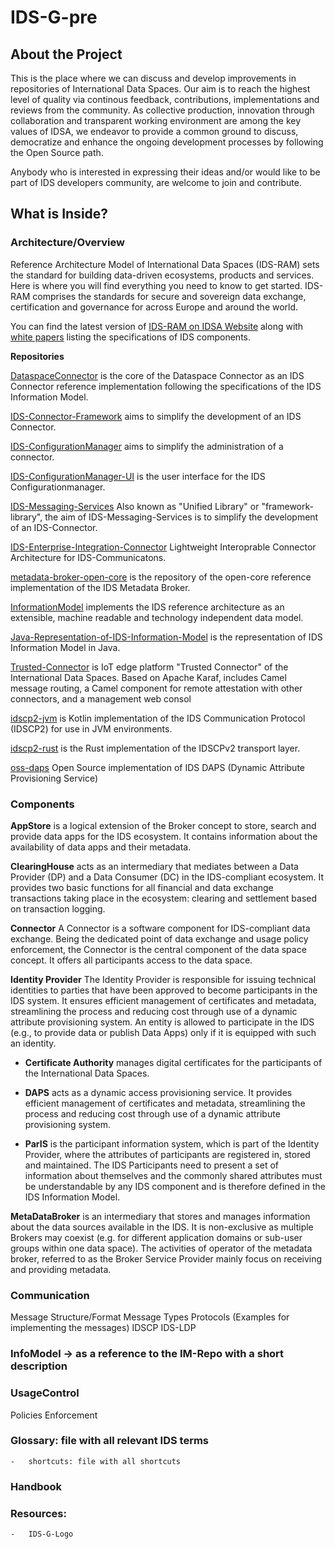 # IDS-G-pre

## About the Project
This is the place where we can discuss and develop improvements in repositories of International Data Spaces. Our aim is to reach the highest level of quality via continous feedback, contributions, implementations and reviews from the community. As collective production, innovation through collaboration and transparent working environment are among the key values of IDSA, we endeavor to provide a common ground to discuss, democratize and enhance the ongoing development processes by following the Open Source path.

Anybody who is interested in expressing their ideas and/or would like to be part of IDS developers community, are welcome to join and contribute.

## What is Inside? 

### Architecture/Overview
Reference Architecture Model of International Data Spaces (IDS-RAM) sets the standard for building data-driven ecosystems, products and services. Here is where you will find everything you need to know to get started. IDS-RAM comprises the standards for secure and sovereign data exchange, certification and governance for across Europe and around the world. 

You can find the latest version of [IDS-RAM on IDSA Website](https://internationaldataspaces.org/publications/most-important-documents/) along with [white papers](https://internationaldataspaces.org/publications/papers-studies/) listing the specifications of IDS components.

   **Repositories**
   
   [DataspaceConnector](https://github.com/International-Data-Spaces-Association/DataspaceConnector)
   is the core of the Dataspace Connector as an IDS Connector reference implementation following the specifications of the IDS Information Model.
   
   
   [IDS-Connector-Framework](https://github.com/International-Data-Spaces-Association/IDS-Connector-Framework)
   aims to simplify the development of an IDS Connector.


   [IDS-ConfigurationManager](https://github.com/International-Data-Spaces-Association/IDS-ConfigurationManager)
   aims to simplify the administration of a connector.
   
   
   [IDS-ConfigurationManager-UI](https://github.com/International-Data-Spaces-Association/IDS-ConfigurationManager-UI)
   is the user interface for the IDS Configurationmanager.
   
   
   [IDS-Messaging-Services](https://github.com/International-Data-Spaces-Association/IDS-Messaging-Services)
   Also known as "Unified Library" or "framework-library", the aim of IDS-Messaging-Services is to simplify the development of an IDS-Connector.
   
   
   [IDS-Enterprise-Integration-Connector](https://github.com/International-Data-Spaces-Association/IDS-Enterprise-Integration-Connector)
   Lightweight Interoprable Connector Architecture for IDS-Communicatons.
   
   
   [metadata-broker-open-core](https://github.com/International-Data-Spaces-Association/metadata-broker-open-core)
   is the repository of the open-core reference implementation of the IDS Metadata Broker. 
   
   
   [InformationModel](https://github.com/International-Data-Spaces-Association/InformationModel)
   implements the IDS reference architecture as an extensible, machine readable and technology independent data model.
   
   
   [Java-Representation-of-IDS-Information-Model](https://github.com/International-Data-Spaces-Association/Java-Representation-of-IDS-Information-Model)
   is the representation of IDS Information Model in Java.
   
   [Trusted-Connector](https://github.com/International-Data-Spaces-Association/trusted-connector)
   is IoT edge platform "Trusted Connector" of the International Data Spaces. Based on Apache Karaf, includes Camel message routing, a Camel component for remote attestation with other connectors, and a management web consol
   
   
   [idscp2-jvm](https://github.com/International-Data-Spaces-Association/idscp2-jvm)
   is Kotlin implementation of the IDS Communication Protocol (IDSCP2) for use in JVM environments.
   
   
   [idscp2-rust](https://github.com/International-Data-Spaces-Association/idscp2-rust)
   is the Rust implementation of the IDSCPv2 transport layer.
   
   
   [oss-daps](https://github.com/International-Data-Spaces-Association/oss-daps)
   Open Source implementation of IDS DAPS (Dynamic Attribute Provisioning Service)
   

### Components
   **AppStore** is a logical extension of the Broker concept to store, search and provide data apps for the IDS ecosystem. It contains information about the availability of data apps and their metadata. 
   
   
   **ClearingHouse** acts as an intermediary that mediates between a Data Provider (DP) and a Data Consumer (DC) in the IDS-compliant ecosystem. It provides two basic functions for all financial and data exchange transactions taking place in the ecosystem: clearing and settlement based on transaction logging.
   
   
  **Connector**
A Connector is a software component for IDS-compliant data exchange. Being the dedicated point of data exchange and usage policy enforcement, the Connector is the central component of the data space concept. It offers all participants access to the data space.


  **Identity Provider**
The Identity Provider is responsible for issuing technical identities to parties that have been approved to become participants in the IDS system. It ensures efficient management of certificates and metadata, streamlining the process and reducing cost through use of a dynamic attribute provisioning system. An entity is allowed to participate in the IDS (e.g., to provide data or publish Data Apps) only if it is equipped with such an identity. 

  * **Certificate Authority** manages digital certificates for the participants of the International Data Spaces. 

  * **DAPS** acts as a dynamic access provisioning service. It provides efficient management of certificates and metadata, streamlining the process and reducing cost through    use of a dynamic attribute provisioning system.  

  * **ParIS** is the participant information system, which is part of the Identity Provider, where the attributes of participants are registered in, stored and maintained. The IDS Participants need to present a set of information about themselves and the commonly shared attributes must be understandable by any IDS component and is therefore defined in the IDS Information Model. 

**MetaDataBroker** is an intermediary that stores and manages information about the data sources available in the IDS. It is non-exclusive as multiple Brokers may coexist (e.g. for different application domains or sub-user groups within one data space). The activities of operator of the metadata broker, referred to as the Broker Service Provider mainly focus on receiving and providing metadata.
   
### Communication
Message Structure/Format
Message Types
Protocols (Examples for implementing the messages)
IDSCP
IDS-LDP

### InfoModel -> as a reference to the IM-Repo with a short description

### UsageControl
Policies
Enforcement

### Glossary: file with all relevant IDS terms
    -   shortcuts: file with all shortcuts

### Handbook

### Resources:
    -   IDS-G-Logo
